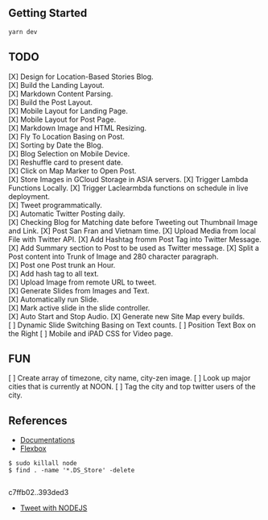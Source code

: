 ## Getting Started

```bash
yarn dev
```

## TODO
[X] Design for Location-Based Stories Blog.  
[X] Build the Landing Layout.  
[X] Markdown Content Parsing.      
[X] Build the Post Layout.   
[X] Mobile Layout for Landing Page.      
[X] Mobile Layout for Post Page.  
[X] Markdown Image and HTML Resizing.  
[X] Fly To Location Basing on Post.  
[X] Sorting by Date the Blog.  
[X] Blog Selection on Mobile Device.    
[X] Reshuffle card to present date.      
[X] Click on Map Marker to Open Post.  
[X] Store Images in GCloud Storage in ASIA servers.
[X] Trigger Lambda Functions Locally.
[X] Trigger Laclearmbda functions on schedule in live deployment.  
[X] Tweet programmatically.  
[X] Automatic Twitter Posting daily.  
[X] Checking Blog for Matching date before Tweeting out Thumbnail Image and Link. 
[X] Post San Fran and Vietnam time.
[X] Upload Media from local File with Twitter API.
[X] Add Hashtag fromm Post Tag into Twitter Message.  
[X] Add Summary section to Post to be used as Twitter message. 
[X] Split a Post content into Trunk of Image and 280 character paragraph.  
[X] Post one Post trunk an Hour.    
[X] Add hash tag to all text.  
[X] Upload Image from remote URL to tweet.  
[X] Generate Slides from Images and Text.  
[X] Automatically run Slide.  
[X] Mark active slide in the slide controller.  
[X] Auto Start and Stop Audio. 
[X] Generate new Site Map every builds.  
[ ] Dynamic Slide Switching Basing on Text counts.
[ ] Position Text Box on the Right
[ ] Mobile and iPAD CSS for Video page.     

## FUN
[ ] Create array of timezone, city name, city-zen image.
[ ] Look up major cities that is currently at NOON.
[ ] Tag the city and top twitter users of the city.

## References
- [Documentations](https://nextjs.org/docs)
- [Flexbox](https://flexbox.malven.co/)

```
$ sudo killall node
$ find . -name '*.DS_Store' -delete


```

c7ffb02..393ded3

- [Tweet with NODEJS](https://www.geeksforgeeks.org/tweet-using-node-js-and-twitter-api/)